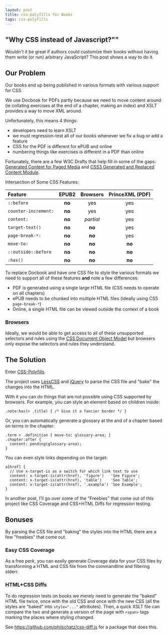 ```yaml
---
layout: post
title: css-polyfills for Books
tags: css-polyfills
---
```



## "Why CSS instead of Javascript?""

Wouldn't it be great if authors could customize their books without having them write (or run) arbitrary JavaScript? This post shows a way to do it.

## Our Problem

Our books end up being published in various formats with various support for CSS.

We use Docbook for PDFs partly because we need to move content around (ie collating exercises at the end of a chapter, making an index) and XSLT provides a way to move XML around.

Unfortunately, this means 4 things:

- developers need to learn XSLT
- we must regression-test all of our books whenever we fix a bug or add a feature
- CSS for the PDF is different for ePUB and online
- numbering things like exercises is different in a PDF than online

Fortunately, there are a few W3C Drafts that help fill in some of the gaps: [Generated Content for Paged Media](http://www.w3.org/TR/css3-gcpm/) and [CSS3 Generated and Replaced Content Module](http://www.w3.org/TR/css3-content/).


Intersection of Some CSS Features:

| Feature              | EPUB2   | Browsers  | PrinceXML (PDF) |
| :------------------- | :-----: | :-------: | :-------------: |
| `::before`           | **no**  | yes       | yes             |
| `counter-increment:` | **no**  | yes       | yes             |
| `content:`           | **no**  | _partial_ | yes             |
| `target-text()`      | **no**  | **no**    | yes             |
| `page-break-*:`      | **no**  | **no**    | yes             |
| `move-to:`           | **no**  | **no**    | **no**          |
| `::outside::before`  | **no**  | **no**    | **no**          |
| `:has()`             | **no**  | **no**    | **no**          |

To replace Docbook and have one CSS file to style the various formats we need to support all of these features **and** note a few differences:

- PDF is generated using a single large HTML file (CSS needs to operate on all chapters)
- ePUB needs to be chunked into multiple HTML files (ideally using CSS `page-break-*`)
- Online, a single HTML file can be viewed outside the context of a book


### Browsers

Ideally, we would be able to get access to all of these unsupported selectors and rules using the [CSS Document Object Model](http://www.w3.org/TR/DOM-Level-2-Style/css.html) but browsers only expose the selectors and rules they understand.

## The Solution

Enter [CSS-Polyfills](/css-polyfills.js/).

The project uses [LessCSS](http://lesscss.org) and [jQuery](http://jquery.org) to parse the CSS file and "bake" the changes into the HTML.

With it you can do things that are not possible using CSS supported by browsers. For example, you can style an element based on children inside:

    .note:has(> .title) { /* Give it a fancier border */ }

Or, you can automatically generate a glossary at the and of a chapter based on terms in the chapter:

    .term > .definition { move-to: glossary-area; }
    .chapter:after {
      content: pending(glossary-area);
    }

You can even style links depending on the target:

    a[href] {
      // Use x-target-is as a switch for which link text to use
      content: x-target-is(attr(href), 'figure')   'See Figure';
      content: x-target-is(attr(href), 'table')    'See Table';
      content: x-target-is(attr(href), '.example') 'See Example';
    }

In another post, I'll go over some of the "Freebies" that come out of this project like CSS Coverage and CSS+HTML Diffs for regression testing.


## Bonuses

By parsing the CSS file and "baking" the styles into the HTML there are a few "freebies" that come out.

### Easy CSS Coverage

As a free perk, you can easily generate Coverage data for your CSS files by transforming a HTML and CSS file from the commandline and filtering stderr.

### HTML+CSS Diffs

To do regression tests on books we merely need to generate the "baked" HTML file twice, once with the old CSS and once with the new CSS (all the styles are "baked" into `style="..."` attributes).
Then, a quick XSLT file can compare the two and generate a version of the page with `<span>` tags marking the places where styling changed.

See <https://github.com/philschatz/css-diff.js> for a package that does this.
